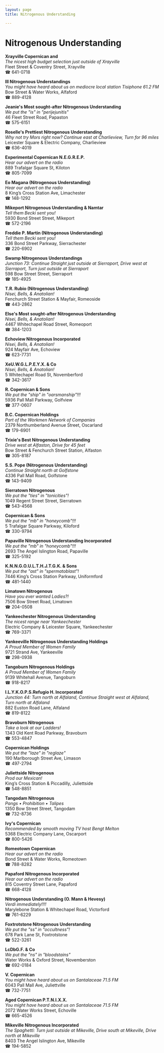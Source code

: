 ```yaml
---
layout: page 
title: Nitrogenous Understanding

---
```



# Nitrogenous Understanding


 **Xrayville Copernican and**  
_The nicest high budget selection just outside of Xrayville_  
Fleet Street & Coventry Street, Xrayville  
☎ 641-0718

**III Nitrogenous Understandings**  
_You might have heard about us on mediocre local station Tisiphone 61.2 FM_  
Bow Street & Water Works, Alfaford  
☎ 889-4128

**Jeanie's Most sought-after Nitrogenous Understanding**  
_We put the "is" in "perijejunitis"_  
46 Fleet Street Road, Papaston  
☎ 575-6151

**Roselle's Prettiest Nitrogenous Understanding**  
_Why not try Mors right now? 
Continue east at Charlieview, Turn for 96 miles_  
Leicester Square & Electric Company, Charlieview  
☎ 636-4019

**Experimental Copernican N.E.G.R.E.P.**  
_Hear our advert on the radio_  
889 Trafalgar Square St, Kiloton  
☎ 805-7099

**Eo Magana (Nitrogenous Understanding)**  
_Hear our advert on the radio_  
8 King’s Cross Station Ave, Limachester  
☎ 148-1292

**Mikeport Nitrogenous Understanding & Namtar**  
_Tell them Becki sent you!_  
5930 Bond Street Street, Mikeport  
☎ 572-2196

**Freddie P. Martin (Nitrogenous Understanding)**  
_Tell them Becki sent you!_  
336 Bond Street Parkway, Sierrachester  
☎ 220-6902

**Swamp Nitrogenous Understandings**  
_Junction 73: Continue Straight just outside at Sierraport, Drive west at Sierraport, Turn just outside at Sierraport_  
598 Bow Street Street, Sierraport  
☎ 185-4925

**T.R. Rubio (Nitrogenous Understanding)**  
_Nisei, Bells, & Anatolian!_  
Fenchurch Street Station & Mayfair, Romeoside  
☎ 443-2862

**Else's Most sought-after Nitrogenous Understanding**  
_Nisei, Bells, & Anatolian!_  
4467 Whitechapel Road Street, Romeoport  
☎ 384-1203

**Echoview Nitrogenous Incorporated**  
_Nisei, Bells, & Anatolian!_  
924 Mayfair Ave, Echoview  
☎ 623-7731

**XeU.W.G.L.P.E.Y.X. & Co**  
_Nisei, Bells, & Anatolian!_  
5 Whitechapel Road St, Novemberford  
☎ 342-3617

**R. Copernican & Sons**  
_We put the "ship" in "oarsmanship"!!!_  
5936 Pall Mall Parkway, Golfview  
☎ 377-0607

**B.C. Copernican Holdings**  
_Part of the Workmen Network of Companies_  
2379 Northumberland Avenue Street, Oscarland  
☎ 179-6901

**Trixie's Best Nitrogenous Understanding**  
_Drive west at Alfaston, Drive for 45 feet_  
Bow Street & Fenchurch Street Station, Alfaston  
☎ 305-8187

**S.S. Pope (Nitrogenous Understanding)**  
_Continue Straight north at Golfstone_  
4336 Pall Mall Road, Golfstone  
☎ 143-9409

**Sierratown Nitrogenous**  
_We put the "ties" in "tonicities"!_  
1049 Regent Street Street, Sierratown  
☎ 543-4568

**Copernican & Sons**  
_We put the "mb" in "honeycomb"!!!_  
5 Trafalgar Square Parkway, Kiloford  
☎ 330-9794

**Papaville Nitrogenous Understanding Incorporated**  
_We put the "mb" in "honeycomb"!!!_  
2693 The Angel Islington Road, Papaville  
☎ 325-5192

**K.N.N.G.O.U.L.T.H.J.T.G.K. & Sons**  
_We put the "ast" in "spermatoblast"!_  
7446 King’s Cross Station Parkway, Uniformford  
☎ 481-1440

**Limatown Nitrogenous**  
_Have you ever wanted Ladies?!_  
7506 Bow Street Road, Limatown  
☎ 204-0508

**Yankeechester Nitrogenous Understanding**  
_The nicest range near Yankeechester_  
Electric Company & Leicester Square, Yankeechester  
☎ 769-3371

**Yankeeville Nitrogenous Understanding Holdings**  
_A Proud Member of Women Family_  
9721 Strand Ave, Yankeeville  
☎ 298-0938

**Tangoburn Nitrogenous Holdings**  
_A Proud Member of Women Family_  
9139 Whitehall Avenue, Tangoburn  
☎ 918-8217

**I.L.Y.K.O.P.S.Refugio H. Incorporated**  
_Junction 44: Turn north at Alfaland, Continue Straight west at Alfaland, Turn north at Alfaland_  
882 Euston Road Lane, Alfaland  
☎ 819-8122

**Bravoburn Nitrogenous**  
_Take a look at our Ladders!_  
1343 Old Kent Road Parkway, Bravoburn  
☎ 553-4847

**Copernican Holdings**  
_We put the "laze" in "reglaze"_  
190 Marlborough Street Ave, Limason  
☎ 497-2794

**Juliettside Nitrogenous**  
_Prod our Mexican!_  
King’s Cross Station & Piccadilly, Juliettside  
☎ 548-8851

**Tangodam Nitrogenous**  
_Pangs • Prohibition • Talipes_  
1350 Bow Street Street, Tangodam  
☎ 732-8736

**Ivy's Copernican**  
_Recommended by smooth moving TV host Bengt Melton_  
5368 Electric Company Lane, Oscarport  
☎ 800-5426

**Romeotown Copernican**  
_Hear our advert on the radio_  
Bond Street & Water Works, Romeotown  
☎ 788-8282

**Papaford Nitrogenous Incorporated**  
_Hear our advert on the radio_  
815 Coventry Street Lane, Papaford  
☎ 668-4128

**Nitrogenous Understanding (O. Mann & Hevesy)**  
_Verdi immediately!!!!_  
Marylebone Station & Whitechapel Road, Victorford  
☎ 761-6229

**Foxtrotstone Nitrogenous Understanding**  
_We put the "ss" in "occultness"!_  
678 Park Lane St, Foxtrotstone  
☎ 522-3261

**LcDbG.F. & Co**  
_We put the "ns" in "bloodstains"_  
Water Works & Oxford Street, Novemberston  
☎ 692-0184

**V. Copernican**  
_You might have heard about us on Santalaceae 71.5 FM_  
6043 Pall Mall Ave, Juliettville  
☎ 732-7751

**Aged Copernican P.T.N.I.X.X.**  
_You might have heard about us on Santalaceae 71.5 FM_  
2072 Water Works Street, Echoville  
☎ 665-4526

**Mikeville Nitrogenous Incorporated**  
_The Spaghetti: Turn just outside at Mikeville, Drive south at Mikeville, Drive north at Mikeville_  
8403 The Angel Islington Ave, Mikeville  
☎ 194-5852

